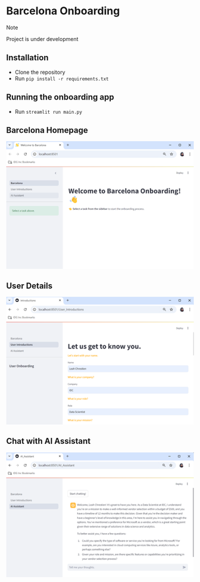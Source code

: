 # Barcelona Onboarding
> [!NOTE]
> Project is under development

## Installation

- Clone the repository
- Run `pip install -r requirements.txt`

## Running the onboarding app

- Run `streamlit run main.py`

## Barcelona Homepage

![Onboarding homepage](/images/pic1.png)

## User Details

![User details](/images/pic2.png)

## Chat with AI Assistant

![AI page](/images/pic3.png)
